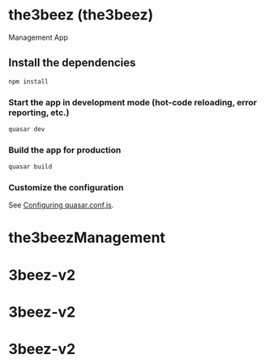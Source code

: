 # the3beez (the3beez)

Management App

## Install the dependencies
```bash
npm install
```

### Start the app in development mode (hot-code reloading, error reporting, etc.)
```bash
quasar dev
```

### Build the app for production
```bash
quasar build
```

### Customize the configuration
See [Configuring quasar.conf.js](https://quasar.dev/quasar-cli/quasar-conf-js).
# the3beezManagement
# 3beez-v2
# 3beez-v2
# 3beez-v2
